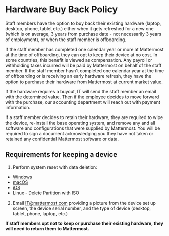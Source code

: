 # Hardware Buy Back Policy

Staff members have the option to buy back their existing hardware (laptop, desktop, phone, tablet etc.) either when it gets refreshed for a new one (which is on average, 3 years from purchase date - not necessarily 3 years of employment), or when the staff member is offboarding. 

If the staff member has completed one calendar year or more at Mattermost at the time of offboarding, they can opt to keep their device at no cost. In some countries, this benefit is viewed as compensation. Any payroll or withholding taxes incurred will be paid by Mattermost on behalf of the staff member. If the staff member hasn't completed one calendar year at the time of offboarding or is receiving an early hardware refresh, they have the option to purchase their hardware from Mattermost at current market value.

If the hardware requires a buyout, IT will send the staff member an email with the determined value. Then if the employee decides to move forward with the purchase, our accounting department will reach out with payment information.

If a staff member decides to retain their hardware, they are required to wipe the device, re-install the base operating system, and remove any and all software and configurations that were supplied by Mattermost. You will be required to sign a document acknowledging you they have not taken or retained any confidential Mattermost software or data.

## Requirements for keeping a device

1. Perform system reset with data deletion:

  * [Windows](https://support.microsoft.com/en-us/windows/how-to-refresh-reset-or-restore-your-pc-51391d9a-eb0a-84a7-69e4-c2c1fbceb8dd)
  * [macOS](https://support.apple.com/en-us/HT201065)
  * [iOS](https://support.apple.com/en-us/HT201252)
  * Linux - Delete Partition with ISO

2. Email IT@mattermost.com providing a picture from the device set up screen, the device serial number, and the type of device (desktop, tablet, phone, laptop, etc.)

**If staff members opt not to keep or purchase their existing hardware, they will need to return them to Mattermost.**
